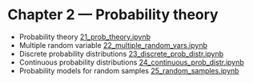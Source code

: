 # Chapter 2 — Probability theory

- Probability theory [21_prob_theory.ipynb](./21_prob_theory.ipynb)
- Multiple random variable [22_multiple_random_vars.ipynb](./22_multiple_random_vars.ipynb)
- Discrete probability distributions [23_discrete_prob_distr.ipynb](./23_discrete_prob_distr.ipynb)
- Continuous probability distributions [24_continuous_prob_distr.ipynb](./24_continuous_prob_distr.ipynb)
- Probability models for random samples [25_random_samples.ipynb](./25_random_samples.ipynb)
